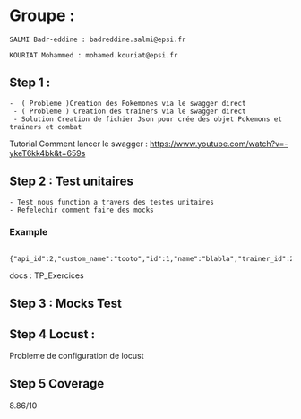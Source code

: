 # Groupe : 
    SALMI Badr-eddine : badreddine.salmi@epsi.fr

    KOURIAT Mohammed : mohamed.kouriat@epsi.fr


## Step 1 : 
    -  ( Probleme )Creation des Pokemones via le swagger direct 
     - ( Probleme ) Creation des trainers via le swagger direct 
     - Solution Creation de fichier Json pour crée des objet Pokemons et trainers et combat  
Tutorial Comment lancer le swagger : 
    https://www.youtube.com/watch?v=-ykeT6kk4bk&t=659s
    

## Step 2 :  Test unitaires
    - Test nous function a travers des testes unitaires 
    - Refelechir comment faire des mocks 
### Example 
        {"api_id":2,"custom_name":"tooto","id":1,"name":"blabla","trainer_id":2},


docs : TP_Exercices 
## Step 3 : Mocks Test


## Step 4 Locust : 

Probleme de configuration de locust 


## Step 5 Coverage
8.86/10
